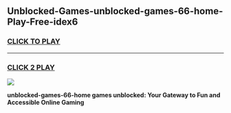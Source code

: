 
## Unblocked-Games-unblocked-games-66-home-Play-Free-idex6
<h3>
<a href="https://premium76.site?title=unblocked-games-66-home&ref=09A">CLICK TO PLAY</a></h3>
<hr>

<h3>
<a href="https://premium76.site?title=unblocked-games-66-home&ref=09A">CLICK 2 PLAY</a>
  
</h3>

<a href="https://premium76.site?title=unblocked-games-66-home&ref=09A"><img src="https://clearcache.store/games.png"></a>


**unblocked-games-66-home games unblocked: Your Gateway to Fun and Accessible Online Gaming**

